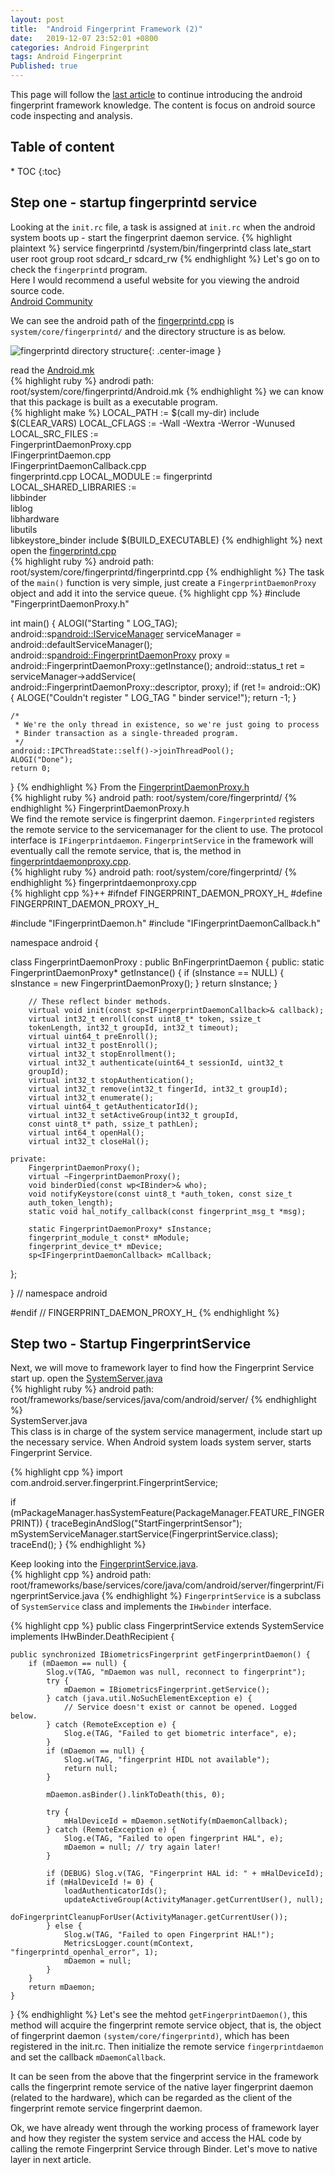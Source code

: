 ```yaml
---
layout: post
title:  "Android Fingerprint Framework (2)"
date:   2019-12-07 23:52:01 +0800
categories: Android Fingerprint
tags: Android Fingerprint
Published: true
---
```

This page will follow the [last article]({{site.baseurl}}/android/fingerprint/2019/10/03/Fingerprint-frmk1.html) to continue introducing the android fingerprint framework knowledge. The content is focus on android source code inspecting and analysis.

<div class = "separator"></div>
<h2 class="no_toc">Table of content</h2> 
* TOC
{:toc}
<div class = "separator"></div>

## Step one - startup fingerprintd service
Looking at the `init.rc` file, a task is assigned at `init.rc` when the android system boots up - start the fingerprint daemon service.
{% highlight plaintext %}
service fingerprintd /system/bin/fingerprintd
class late_start
user root
group root sdcard_r sdcard_rw
{% endhighlight %} 
Let's go on to check the `fingerprintd` program.<br> 
Here I would recommend a useful website for you viewing the android source code.<br> 
[Android Community](https://www.androidos.net.cn/android/10.0.0_r6/xref)

We can see the android path of the [fingerprintd.cpp](https://www.androidos.net.cn/android/7.1.1_r28/xref/system/core/fingerprintd/fingerprintd.cpp) is `system/core/fingerprintd/` and the directory structure is as below.    


![fingerprintd directory structure]({{site.baseurl}}/assets/image/android-fingerprint-framework2-fingerprintd-directory.png){: .center-image }


read the 
[Android.mk](https://www.androidos.net.cn/android/7.1.1_r28/xref/system/core/fingerprintd/Android.mk)<br>
{% highlight ruby %}
androdi path: root/system/core/fingerprintd/Android.mk
{% endhighlight %}
we can know that this package is built as a executable program.<br>
{% highlight make %}
LOCAL_PATH := $(call my-dir)
include $(CLEAR_VARS)
LOCAL_CFLAGS := -Wall -Wextra -Werror -Wunused
LOCAL_SRC_FILES := \
	FingerprintDaemonProxy.cpp \
	IFingerprintDaemon.cpp \
	IFingerprintDaemonCallback.cpp \
	fingerprintd.cpp
LOCAL_MODULE := fingerprintd
LOCAL_SHARED_LIBRARIES := \
	libbinder \
	liblog \
	libhardware \
	libutils \
	libkeystore_binder
include $(BUILD_EXECUTABLE)
{% endhighlight %}
next open the 
[fingerprintd.cpp](https://www.androidos.net.cn/android/7.1.1_r28/xref/system/core/fingerprintd/fingerprintd.cpp)<br>
{% highlight ruby %}
android path: root/system/core/fingerprintd/fingerprintd.cpp
{% endhighlight %}
The task of the `main()` function is very simple, just create a `FingerprintDaemonProxy` object and add it into the service queue. 
{% highlight cpp %}
#include "FingerprintDaemonProxy.h"

int main() {
    ALOGI("Starting " LOG_TAG);
    android::sp<android::IServiceManager> serviceManager 
    = android::defaultServiceManager();
    android::sp<android::FingerprintDaemonProxy> proxy =
            android::FingerprintDaemonProxy::getInstance();
    android::status_t ret = serviceManager->addService(
            android::FingerprintDaemonProxy::descriptor, proxy);
    if (ret != android::OK) {
        ALOGE("Couldn't register " LOG_TAG " binder service!");
        return -1;
    }

    /*
     * We're the only thread in existence, so we're just going to process
     * Binder transaction as a single-threaded program.
     */
    android::IPCThreadState::self()->joinThreadPool();
    ALOGI("Done");
    return 0;
}
{% endhighlight %}
From the 
[FingerprintDaemonProxy.h](https://www.androidos.net.cn/android/7.1.1_r28/xref/system/core/fingerprintd/FingerprintDaemonProxy.h)<br>
{% highlight ruby %}
android path: root/system/core/fingerprintd/
{% endhighlight %}
FingerprintDaemonProxy.h<br>
We find the remote service is fingerprint daemon. `Fingerprinted` registers the remote service to the servicemanager for the client to use.
The protocol interface is `IFingerprintdaemon`. `FingerprintService` in the framework will eventually call the remote service, that is, the method in 
[fingerprintdaemonproxy.cpp](https://www.androidos.net.cn/android/7.1.1_r28/xref/system/core/fingerprintd/FingerprintDaemonProxy.cpp).<br>
{% highlight ruby %}
android path: root/system/core/fingerprintd/
{% endhighlight %}
fingerprintdaemonproxy.cpp<br>
{% highlight cpp %}++
#ifndef FINGERPRINT_DAEMON_PROXY_H_
#define FINGERPRINT_DAEMON_PROXY_H_

#include "IFingerprintDaemon.h"
#include "IFingerprintDaemonCallback.h"

namespace android {

class FingerprintDaemonProxy : public BnFingerprintDaemon {
    public:
        static FingerprintDaemonProxy* getInstance() {
            if (sInstance == NULL) {
                sInstance = new FingerprintDaemonProxy();
            }
            return sInstance;
        }

        // These reflect binder methods.
        virtual void init(const sp<IFingerprintDaemonCallback>& callback);
        virtual int32_t enroll(const uint8_t* token, ssize_t 
        tokenLength, int32_t groupId, int32_t timeout);
        virtual uint64_t preEnroll();
        virtual int32_t postEnroll();
        virtual int32_t stopEnrollment();
        virtual int32_t authenticate(uint64_t sessionId, uint32_t 
        groupId);
        virtual int32_t stopAuthentication();
        virtual int32_t remove(int32_t fingerId, int32_t groupId);
        virtual int32_t enumerate();
        virtual uint64_t getAuthenticatorId();
        virtual int32_t setActiveGroup(int32_t groupId, 
        const uint8_t* path, ssize_t pathLen);
        virtual int64_t openHal();
        virtual int32_t closeHal();

    private:
        FingerprintDaemonProxy();
        virtual ~FingerprintDaemonProxy();
        void binderDied(const wp<IBinder>& who);
        void notifyKeystore(const uint8_t *auth_token, const size_t
        auth_token_length);
        static void hal_notify_callback(const fingerprint_msg_t *msg);

        static FingerprintDaemonProxy* sInstance;
        fingerprint_module_t const* mModule;
        fingerprint_device_t* mDevice;
        sp<IFingerprintDaemonCallback> mCallback;
};

} // namespace android

#endif // FINGERPRINT_DAEMON_PROXY_H_
{% endhighlight %}
## Step two - Startup FingerprintService
Next, we will move to framework layer to find how the Fingerprint Service start up. 
open the 
[SystemServer.java](https://www.androidos.net.cn/android/7.1.1_r28/xref/frameworks/base/services/java/com/android/server/SystemServer.java)<br>
{% highlight ruby %}
android path: root/frameworks/base/services/java/com/android/server/
{% endhighlight %}  
SystemServer.java  <br>
This class is in charge of the system service managerment, include start up the necessary service.
When Android system loads system server, starts Fingerprint Service.

{% highlight cpp %}
import com.android.server.fingerprint.FingerprintService;

if (mPackageManager.hasSystemFeature(PackageManager.FEATURE_FINGERPRINT)) {
                traceBeginAndSlog("StartFingerprintSensor");
                mSystemServiceManager.startService(FingerprintService.class);
                traceEnd();
            }
{% endhighlight %}

Keep looking into the 
[FingerprintService.java](https://www.androidos.net.cn/android/7.1.1_r28/xref/frameworks/base/services/core/java/com/android/server/fingerprint/FingerprintService.java).<br>
{% highlight cpp %}
android path: root/frameworks/base/services/core/java/com/android/server/fingerprint/FingerprintService.java
{% endhighlight %}
`FingerprintService` is a subclass of `SystemService` class and implements the `IHwbinder` interface.

{% highlight cpp %}
public class FingerprintService extends SystemService implements
IHwBinder.DeathRecipient {

    public synchronized IBiometricsFingerprint getFingerprintDaemon() {
        if (mDaemon == null) {
            Slog.v(TAG, "mDaemon was null, reconnect to fingerprint");
            try {
                mDaemon = IBiometricsFingerprint.getService();
            } catch (java.util.NoSuchElementException e) {
                // Service doesn't exist or cannot be opened. Logged below.
            } catch (RemoteException e) {
                Slog.e(TAG, "Failed to get biometric interface", e);
            }
            if (mDaemon == null) {
                Slog.w(TAG, "fingerprint HIDL not available");
                return null;
            }

            mDaemon.asBinder().linkToDeath(this, 0);

            try {
                mHalDeviceId = mDaemon.setNotify(mDaemonCallback);
            } catch (RemoteException e) {
                Slog.e(TAG, "Failed to open fingerprint HAL", e);
                mDaemon = null; // try again later!
            }

            if (DEBUG) Slog.v(TAG, "Fingerprint HAL id: " + mHalDeviceId);
            if (mHalDeviceId != 0) {
                loadAuthenticatorIds();
                updateActiveGroup(ActivityManager.getCurrentUser(), null);
                doFingerprintCleanupForUser(ActivityManager.getCurrentUser());
            } else {
                Slog.w(TAG, "Failed to open Fingerprint HAL!");
                MetricsLogger.count(mContext, "fingerprintd_openhal_error", 1);
                mDaemon = null;
            }
        }
        return mDaemon;
    }

}
{% endhighlight %}
Let's see the mehtod `getFingerprintDaemon()`, this method will acquire the fingerprint remote service object, that is, the object of fingerprint daemon `(system/core/fingerprintd)`, which has been registered in the init.rc. Then initialize the remote service `fingerprintdaemon` and set the callback `mDaemonCallback`.

It can be seen from the above that the fingerprint service in the framework calls the fingerprint remote service of the native layer fingerprint daemon (related to the hardware), which can be regarded as the client of the fingerprint remote service fingerprint daemon.

Ok, we have already went through the working process of framework layer and how they register the system service and access the HAL code by calling the remote Fingerprint Service through Binder. Let's move to native layer in next article.